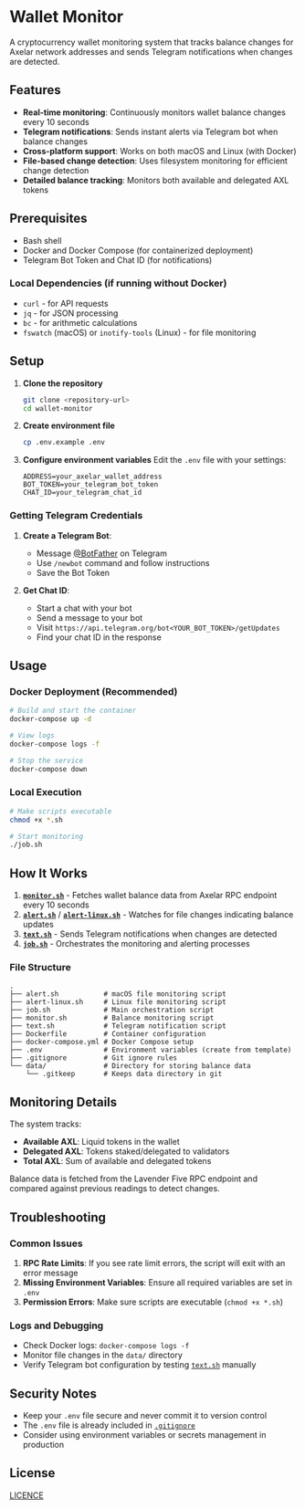 # Wallet Monitor

A cryptocurrency wallet monitoring system that tracks balance changes for Axelar network addresses and sends Telegram notifications when changes are detected.

## Features

- **Real-time monitoring**: Continuously monitors wallet balance changes every 10 seconds
- **Telegram notifications**: Sends instant alerts via Telegram bot when balance changes
- **Cross-platform support**: Works on both macOS and Linux (with Docker)
- **File-based change detection**: Uses filesystem monitoring for efficient change detection
- **Detailed balance tracking**: Monitors both available and delegated AXL tokens

## Prerequisites

- Bash shell
- Docker and Docker Compose (for containerized deployment)
- Telegram Bot Token and Chat ID (for notifications)

### Local Dependencies (if running without Docker)

- `curl` - for API requests
- `jq` - for JSON processing
- `bc` - for arithmetic calculations
- `fswatch` (macOS) or `inotify-tools` (Linux) - for file monitoring

## Setup

1. **Clone the repository**
   ```bash
   git clone <repository-url>
   cd wallet-monitor
   ```

2. **Create environment file**
   ```bash
   cp .env.example .env
   ```

3. **Configure environment variables**
   Edit the `.env` file with your settings:
   ```env
   ADDRESS=your_axelar_wallet_address
   BOT_TOKEN=your_telegram_bot_token
   CHAT_ID=your_telegram_chat_id
   ```

### Getting Telegram Credentials

1. **Create a Telegram Bot**:
   - Message [@BotFather](https://t.me/botfather) on Telegram
   - Use `/newbot` command and follow instructions
   - Save the Bot Token

2. **Get Chat ID**:
   - Start a chat with your bot
   - Send a message to your bot
   - Visit `https://api.telegram.org/bot<YOUR_BOT_TOKEN>/getUpdates`
   - Find your chat ID in the response

## Usage

### Docker Deployment (Recommended)

```bash
# Build and start the container
docker-compose up -d

# View logs
docker-compose logs -f

# Stop the service
docker-compose down
```

### Local Execution

```bash
# Make scripts executable
chmod +x *.sh

# Start monitoring
./job.sh
```

## How It Works

1. **[`monitor.sh`](monitor.sh)** - Fetches wallet balance data from Axelar RPC endpoint every 10 seconds
2. **[`alert.sh`](alert.sh)** / **[`alert-linux.sh`](alert-linux.sh)** - Watches for file changes indicating balance updates
3. **[`text.sh`](text.sh)** - Sends Telegram notifications when changes are detected
4. **[`job.sh`](job.sh)** - Orchestrates the monitoring and alerting processes

### File Structure

```
.
├── alert.sh           # macOS file monitoring script
├── alert-linux.sh     # Linux file monitoring script  
├── job.sh             # Main orchestration script
├── monitor.sh         # Balance monitoring script
├── text.sh            # Telegram notification script
├── Dockerfile         # Container configuration
├── docker-compose.yml # Docker Compose setup
├── .env               # Environment variables (create from template)
├── .gitignore         # Git ignore rules
└── data/              # Directory for storing balance data
    └── .gitkeep       # Keeps data directory in git
```

## Monitoring Details

The system tracks:
- **Available AXL**: Liquid tokens in the wallet
- **Delegated AXL**: Tokens staked/delegated to validators
- **Total AXL**: Sum of available and delegated tokens

Balance data is fetched from the Lavender Five RPC endpoint and compared against previous readings to detect changes.

## Troubleshooting

### Common Issues

1. **RPC Rate Limits**: If you see rate limit errors, the script will exit with an error message
2. **Missing Environment Variables**: Ensure all required variables are set in `.env`
3. **Permission Errors**: Make sure scripts are executable (`chmod +x *.sh`)

### Logs and Debugging

- Check Docker logs: `docker-compose logs -f`
- Monitor file changes in the `data/` directory
- Verify Telegram bot configuration by testing [`text.sh`](text.sh) manually

## Security Notes

- Keep your `.env` file secure and never commit it to version control
- The `.env` file is already included in [`.gitignore`](.gitignore)
- Consider using environment variables or secrets management in production

## License

[LICENCE](./LICENSE)